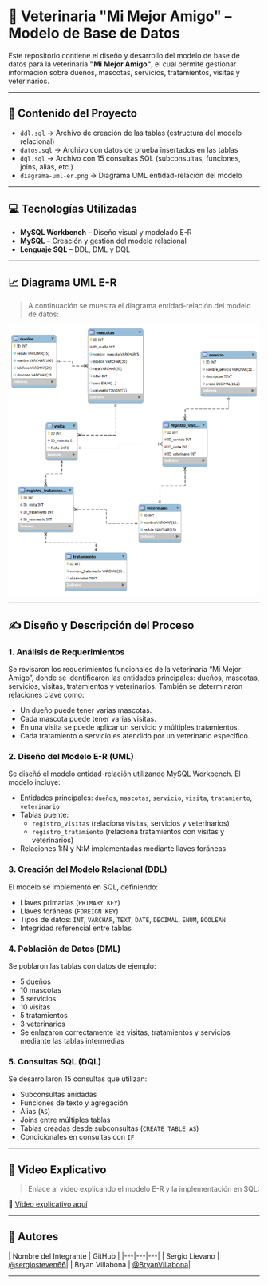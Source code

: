# 🐾 Veterinaria "Mi Mejor Amigo" – Modelo de Base de Datos

Este repositorio contiene el diseño y desarrollo del modelo de base de datos para la veterinaria **"Mi Mejor Amigo"**, el cual permite gestionar información sobre dueños, mascotas, servicios, tratamientos, visitas y veterinarios.

---

## 📁 Contenido del Proyecto

- `ddl.sql` → Archivo de creación de las tablas (estructura del modelo relacional)
- `datos.sql` → Archivo con datos de prueba insertados en las tablas
- `dql.sql` → Archivo con 15 consultas SQL (subconsultas, funciones, joins, alias, etc.)
- `diagrama-uml-er.png` → Diagrama UML entidad-relación del modelo

---

## 💻 Tecnologías Utilizadas

- **MySQL Workbench** – Diseño visual y modelado E-R
- **MySQL** – Creación y gestión del modelo relacional
- **Lenguaje SQL** – DDL, DML y DQL

---

## 📈 Diagrama UML E-R

> A continuación se muestra el diagrama entidad-relación del modelo de datos:

![Diagrama UML E-R](img/diagrama-UML-ER.png)

---

## ✍️ Diseño y Descripción del Proceso

### 1. Análisis de Requerimientos

Se revisaron los requerimientos funcionales de la veterinaria “Mi Mejor Amigo”, donde se identificaron las entidades principales: dueños, mascotas, servicios, visitas, tratamientos y veterinarios. También se determinaron relaciones clave como:

- Un dueño puede tener varias mascotas.
- Cada mascota puede tener varias visitas.
- En una visita se puede aplicar un servicio y múltiples tratamientos.
- Cada tratamiento o servicio es atendido por un veterinario específico.

### 2. Diseño del Modelo E-R (UML)

Se diseñó el modelo entidad-relación utilizando MySQL Workbench. El modelo incluye:

- Entidades principales: `dueños`, `mascotas`, `servicio`, `visita`, `tratamiento`, `veterinario`
- Tablas puente:
  - `registro_visitas` (relaciona visitas, servicios y veterinarios)
  - `registro_tratamiento` (relaciona tratamientos con visitas y veterinarios)
- Relaciones 1:N y N:M implementadas mediante llaves foráneas

### 3. Creación del Modelo Relacional (DDL)

El modelo se implementó en SQL, definiendo:

- Llaves primarias (`PRIMARY KEY`)
- Llaves foráneas (`FOREIGN KEY`)
- Tipos de datos: `INT`, `VARCHAR`, `TEXT`, `DATE`, `DECIMAL`, `ENUM`, `BOOLEAN`
- Integridad referencial entre tablas

### 4. Población de Datos (DML)

Se poblaron las tablas con datos de ejemplo:

- 5 dueños
- 10 mascotas
- 5 servicios
- 10 visitas
- 5 tratamientos
- 3 veterinarios
- Se enlazaron correctamente las visitas, tratamientos y servicios mediante las tablas intermedias

### 5. Consultas SQL (DQL)

Se desarrollaron 15 consultas que utilizan:

- Subconsultas anidadas
- Funciones de texto y agregación
- Alias (`AS`)
- Joins entre múltiples tablas
- Tablas creadas desde subconsultas (`CREATE TABLE AS`)
- Condicionales en consultas con `IF`

---

## 🎥 Video Explicativo

> Enlace al video explicando el modelo E-R y la implementación en SQL:

📎 [Video explicativo aquí](https://enlace-a-tu-video.com)

---

## 📌 Autores

| Nombre del Integrante | GitHub |
|---|---|---|
| Sergio Lievano | [@sergiosteven66](https://github.com/sergiosteven66)|
| Bryan Villabona | [@BryanVillabona](https://github.com/BryanVillabona)|

---
